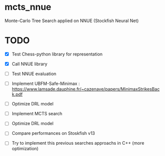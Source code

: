# mcts_nnue
Monte-Carlo Tree Search applied on NNUE (Stockfish Neural Net) 

# TODO
- [x] Test Chess-python library for representation
- [x] Call NNUE library
- [ ] Test NNUE evaluation
- [ ] Implement UBFM-Safe-Minimax : https://www.lamsade.dauphine.fr/~cazenave/papers/MinimaxStrikesBack.pdf
- [ ] Optimize DRL model 
- [ ] Implement MCTS search
- [ ] Optimize DRL model 
- [ ] Compare performances on Stoskfish v13
- [ ] Try to implement this previous searches approachs in C++ (more optimization) 



